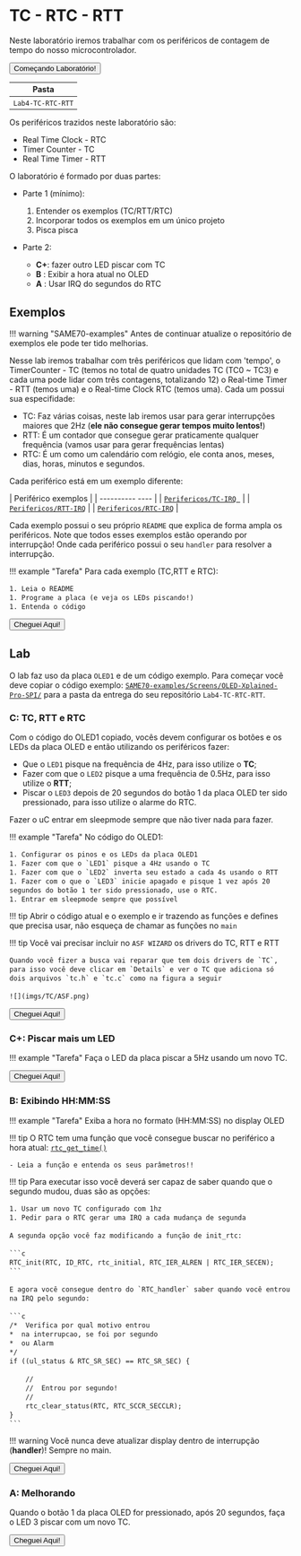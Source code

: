 # TC - RTC - RTT  

Neste laboratório iremos trabalhar com os periféricos de contagem de tempo
do nosso microcontrolador.

<button class="button0" id="0:comencando" onClick="progressBut(this.id);">Começando Laboratório!</button>

| Pasta              |
|--------------------|
| `Lab4-TC-RTC-RTT` |

Os periféricos trazidos neste laboratório são:

- Real Time Clock - RTC
- Timer Counter - TC
- Real Time Timer - RTT

O laboratório é formado por duas partes:

- Parte 1 (mínimo): 
    1. Entender os exemplos (TC/RTT/RTC)
    1. Incorporar todos os exemplos em um único projeto
    1. Pisca pisca 
    
- Parte 2:
    - **C+**: fazer outro LED piscar com TC
    - **B** : Exibir a hora atual no OLED 
    - **A** : Usar IRQ do segundos do RTC

## Exemplos

!!! warning "SAME70-examples"
    Antes de continuar atualize o repositório de exemplos ele pode ter tido melhorias.

Nesse lab iremos trabalhar com três periféricos que lidam com 'tempo', o TimerCounter - TC (temos no total de quatro unidades TC (TC0 ~ TC3) e cada uma pode lidar com três contagens, totalizando 12) o Real-time Timer - RTT (temos uma) e o Real-time Clock RTC (temos uma). Cada um possui sua especifidade:

- TC: Faz várias coisas, neste lab iremos usar para gerar interrupções maiores que 2Hz (**ele não consegue gerar tempos muito lentos!**)
- RTT: É um contador que consegue gerar praticamente qualquer frequência (vamos usar para gerar frequências lentas)
- RTC: É um como um calendário com relógio, ele conta anos, meses, dias, horas, minutos e segundos.

Cada periférico está em um exemplo diferente:

| Periférico exemplos                                                                                   |
| ----------             ----                                                                           |
| [`Perifericos/TC-IRQ `](https://github.com/Insper/SAME70-examples/tree/master/Perifericos-uC/TC-IRQ)  |
| [`Perifericos/RTT-IRQ`](https://github.com/Insper/SAME70-examples/tree/master/Perifericos-uC/RTT-IRQ) |
| [`Perifericos/RTC-IRQ`](https://github.com/Insper/SAME70-examples/tree/master/Perifericos-uC/RTC-IRQ) |

Cada exemplo possui o seu próprio `README` que explica de forma ampla os periféricos. Note que todos esses exemplos estão operando por interrupção! Onde cada periférico possui o seu `handler` para resolver a interrupção.

!!! example "Tarefa"
    Para cada exemplo (TC,RTT e RTC):
    
    1. Leia o README
    1. Programe a placa (e veja os LEDs piscando!)
    1. Entenda o código

<button class="button0" id="1:exemplos" onClick="progressBut(this.id);">Cheguei Aqui!</button>

## Lab

O lab faz uso da placa `OLED1` e de um código exemplo. Para começar você deve copiar o código exemplo: [`SAME70-examples/Screens/OLED-Xplained-Pro-SPI/`](https://github.com/Insper/SAME70-examples/tree/master/Screens/OLED-Xplained-Pro-SPI) para a pasta da entrega do seu repositório `Lab4-TC-RTC-RTT`.

### C: TC, RTT e RTC 

Com o código do OLED1 copiado, vocês devem configurar os botões e os LEDs da placa OLED e então utilizando os periféricos fazer:

- Que o `LED1` pisque na frequência de 4Hz, para isso utilize o **TC**;
- Fazer com que o `LED2` pisque a uma frequência de 0.5Hz, para isso utilize o **RTT**;
- Piscar o `LED3` depois de 20 segundos do botão 1 da placa OLED ter sido pressionado, para isso utilize o alarme do RTC.

Fazer o uC entrar em sleepmode sempre que não tiver nada para fazer.

!!! example "Tarefa"
    No código do OLED1:
    
    1. Configurar os pinos e os LEDs da placa OLED1
    1. Fazer com que o `LED1` pisque a 4Hz usando o TC
    1. Fazer com que o `LED2` inverta seu estado a cada 4s usando o RTT
    1. Fazer com o que o `LED3` inicie apagado e pisque 1 vez após 20 segundos do botão 1 ter sido pressionado, use o RTC.
    1. Entrar em sleepmode sempre que possível

!!! tip
    Abrir o código atual e o exemplo e ir trazendo as funções e defines que precisa usar, não esqueça de chamar as funções no `main`

!!! tip
    Você vai precisar incluir no `ASF WIZARD` os drivers do TC, RTT e RTT
    
    Quando você fizer a busca vai reparar que tem dois drivers de `TC`,
    para isso você deve clicar em `Details` e ver o TC que adiciona só
    dois arquivos `tc.h` e `tc.c` como na figura a seguir
    
    ![](imgs/TC/ASF.png)
    

<button class="button0" id="2:rubrica-C" onClick="progressBut(this.id);">Cheguei Aqui!</button>

### C+: Piscar mais um LED

!!! example "Tarefa"
    Faça o LED da placa piscar a 5Hz usando um novo TC.

<button class="button0" id="2:rubrica-C+" onClick="progressBut(this.id);">Cheguei Aqui!</button>

### B: Exibindo HH:MM:SS

!!! example "Tarefa"
    Exiba a hora no formato (HH:MM:SS) no display OLED
    
!!! tip
    O RTC tem uma função que você consegue buscar no periférico a hora atual: [`rtc_get_time()`](http://asf.atmel.com/docs/latest/sam.drivers.rtc.example.samv71_xplained_ultra/html/group__sam__drivers__rtc__group.html#ga91b1a1ac85e5bb5effefe275b824fe6a)
    
    - Leia a função e entenda os seus parâmetros!! 
    
!!! tip 
    Para executar isso você deverá ser capaz de saber quando que o segundo mudou, duas são as opções:
    
    1. Usar um novo TC configurado com 1hz
    1. Pedir para o RTC gerar uma IRQ a cada mudança de segunda
    
    A segunda opção você faz modificando a função de init_rtc:
    
    ```c
    RTC_init(RTC, ID_RTC, rtc_initial, RTC_IER_ALREN | RTC_IER_SECEN);
    ```
    
    E agora você consegue dentro do `RTC_handler` saber quando você entrou
    na IRQ pelo segundo:
    
    ```c
    /*  Verifica por qual motivo entrou
	*  na interrupcao, se foi por segundo
	*  ou Alarm
	*/
	if ((ul_status & RTC_SR_SEC) == RTC_SR_SEC) {
        
        //    
        //  Entrou por segundo! 
        // 
		rtc_clear_status(RTC, RTC_SCCR_SECCLR);
	}
    ```
   
!!! warning
    Você nunca deve atualizar display dentro de interrupção (**handler**)! Sempre no main.
    
<button class="button0" id="2:rubrica-B" onClick="progressBut(this.id);">Cheguei Aqui!</button>

### A: Melhorando

Quando o botão 1 da placa OLED for pressionado, após 20 segundos, faça o LED 3 piscar 
com um novo TC.

<button class="button0" id="2:rubrica-A" onClick="progressBut(this.id);">Cheguei Aqui!</button>
